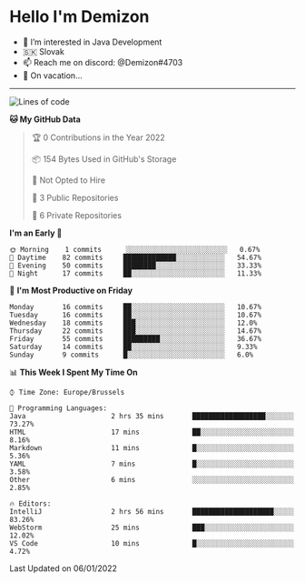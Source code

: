 # Hello I'm Demizon
- 👀 I’m interested in Java Development
- 🇸🇰 Slovak
- 📫 Reach me on discord: @Demizon#4703
- 🧳 On vacation...
<hr>

<!--START_SECTION:waka-->
![Lines of code](https://img.shields.io/badge/From%20Hello%20World%20I%27ve%20Written-8%20Thousand%20lines%20of%20code-blue)

**🐱 My GitHub Data** 

> 🏆 0 Contributions in the Year 2022
 > 
> 📦 154 Bytes Used in GitHub's Storage 
 > 
> 🚫 Not Opted to Hire
 > 
> 📜 3 Public Repositories 
 > 
> 🔑 6 Private Repositories  
 > 
**I'm an Early 🐤** 

```text
🌞 Morning    1 commits      ░░░░░░░░░░░░░░░░░░░░░░░░░   0.67% 
🌆 Daytime    82 commits     █████████████░░░░░░░░░░░░   54.67% 
🌃 Evening    50 commits     ████████░░░░░░░░░░░░░░░░░   33.33% 
🌙 Night      17 commits     ██░░░░░░░░░░░░░░░░░░░░░░░   11.33%

```
📅 **I'm Most Productive on Friday** 

```text
Monday       16 commits     ██░░░░░░░░░░░░░░░░░░░░░░░   10.67% 
Tuesday      16 commits     ██░░░░░░░░░░░░░░░░░░░░░░░   10.67% 
Wednesday    18 commits     ███░░░░░░░░░░░░░░░░░░░░░░   12.0% 
Thursday     22 commits     ███░░░░░░░░░░░░░░░░░░░░░░   14.67% 
Friday       55 commits     █████████░░░░░░░░░░░░░░░░   36.67% 
Saturday     14 commits     ██░░░░░░░░░░░░░░░░░░░░░░░   9.33% 
Sunday       9 commits      █░░░░░░░░░░░░░░░░░░░░░░░░   6.0%

```


📊 **This Week I Spent My Time On** 

```text
⌚︎ Time Zone: Europe/Brussels

💬 Programming Languages: 
Java                     2 hrs 35 mins       ██████████████████░░░░░░░   73.27% 
HTML                     17 mins             ██░░░░░░░░░░░░░░░░░░░░░░░   8.16% 
Markdown                 11 mins             █░░░░░░░░░░░░░░░░░░░░░░░░   5.36% 
YAML                     7 mins              █░░░░░░░░░░░░░░░░░░░░░░░░   3.58% 
Other                    6 mins              ░░░░░░░░░░░░░░░░░░░░░░░░░   2.85%

🔥 Editors: 
IntelliJ                 2 hrs 56 mins       ████████████████████░░░░░   83.26% 
WebStorm                 25 mins             ███░░░░░░░░░░░░░░░░░░░░░░   12.02% 
VS Code                  10 mins             █░░░░░░░░░░░░░░░░░░░░░░░░   4.72%

```


 Last Updated on 06/01/2022
<!--END_SECTION:waka-->
